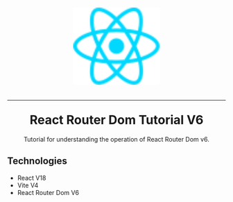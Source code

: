<div align="center">
  <h1 >
    <br>
       <img src="/src/assets/react.svg" alt="React Logo" width="200" />
    <hr/>
    React Router Dom Tutorial V6
  </h1>
  <p>Tutorial for understanding the operation of React Router Dom v6.</p>
</div>

## Technologies

- React V18
- Vite V4
- React Router Dom V6
